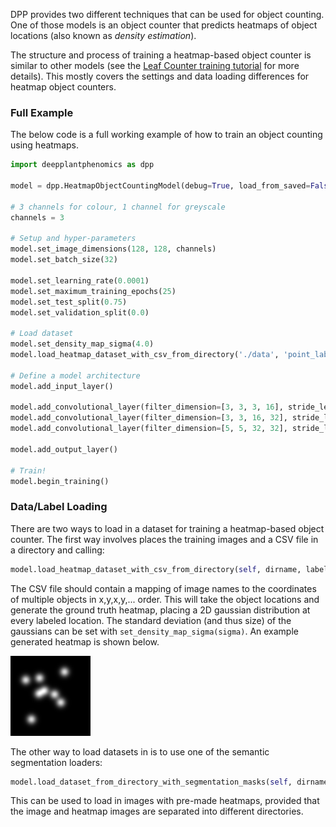 DPP provides two different techniques that can be used for object counting. One of those models is an object counter that predicts heatmaps of object locations (also known as *density estimation*).

The structure and process of training a heatmap-based object counter is similar to other models (see the [Leaf Counter training tutorial](Tutorial-Training-The-Leaf-Counter.md) for more details). This mostly covers the settings and data loading differences for heatmap object counters.

### Full Example

The below code is a full working example of how to train an object counting using heatmaps.

```python
import deepplantphenomics as dpp

model = dpp.HeatmapObjectCountingModel(debug=True, load_from_saved=False)

# 3 channels for colour, 1 channel for greyscale
channels = 3

# Setup and hyper-parameters
model.set_image_dimensions(128, 128, channels)
model.set_batch_size(32)

model.set_learning_rate(0.0001)
model.set_maximum_training_epochs(25)
model.set_test_split(0.75)
model.set_validation_split(0.0)

# Load dataset
model.set_density_map_sigma(4.0)
model.load_heatmap_dataset_with_csv_from_directory('./data', 'point_labels.csv')

# Define a model architecture
model.add_input_layer()

model.add_convolutional_layer(filter_dimension=[3, 3, 3, 16], stride_length=1, activation_function='relu')
model.add_convolutional_layer(filter_dimension=[3, 3, 16, 32], stride_length=1, activation_function='relu')
model.add_convolutional_layer(filter_dimension=[5, 5, 32, 32], stride_length=1, activation_function='relu')

model.add_output_layer()

# Train!
model.begin_training()
```

### Data/Label Loading

There are two ways to load in a dataset for training a heatmap-based object counter. The first way involves places the training images and a CSV file in a directory and calling:

```python
model.load_heatmap_dataset_with_csv_from_directory(self, dirname, label_file)
```

The CSV file should contain a mapping of image names to the coordinates of multiple objects in x,y,x,y,... order. This will take the object locations and generate the ground truth heatmap, placing a 2D gaussian distribution at every labeled location. The standard deviation (and thus size) of the gaussians can be set with `set_density_map_sigma(sigma)`. An example generated heatmap is shown below.

![Example Generated Heatmap](heatmap_labels.png)

The other way to load datasets in is to use one of the semantic segmentation loaders:

```python
model.load_dataset_from_directory_with_segmentation_masks(self, dirname, seg_dirname)
```

This can be used to load in images with pre-made heatmaps, provided that the image and heatmap images are separated into different directories.
